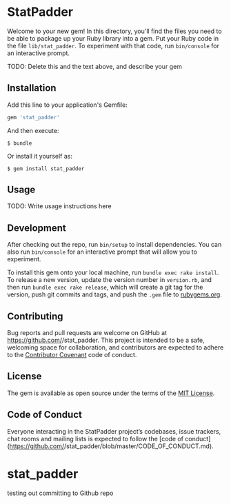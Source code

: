 # StatPadder

Welcome to your new gem! In this directory, you'll find the files you need to be able to package up your Ruby library into a gem. Put your Ruby code in the file `lib/stat_padder`. To experiment with that code, run `bin/console` for an interactive prompt.

TODO: Delete this and the text above, and describe your gem

## Installation

Add this line to your application's Gemfile:

```ruby
gem 'stat_padder'
```

And then execute:

    $ bundle

Or install it yourself as:

    $ gem install stat_padder

## Usage

TODO: Write usage instructions here

## Development

After checking out the repo, run `bin/setup` to install dependencies. You can also run `bin/console` for an interactive prompt that will allow you to experiment.

To install this gem onto your local machine, run `bundle exec rake install`. To release a new version, update the version number in `version.rb`, and then run `bundle exec rake release`, which will create a git tag for the version, push git commits and tags, and push the `.gem` file to [rubygems.org](https://rubygems.org).

## Contributing

Bug reports and pull requests are welcome on GitHub at https://github.com/<github username>/stat_padder. This project is intended to be a safe, welcoming space for collaboration, and contributors are expected to adhere to the [Contributor Covenant](http://contributor-covenant.org) code of conduct.

## License

The gem is available as open source under the terms of the [MIT License](https://opensource.org/licenses/MIT).

## Code of Conduct

Everyone interacting in the StatPadder project’s codebases, issue trackers, chat rooms and mailing lists is expected to follow the [code of conduct](https://github.com/<github username>/stat_padder/blob/master/CODE_OF_CONDUCT.md).
# stat_padder

testing out committing to Github repo
